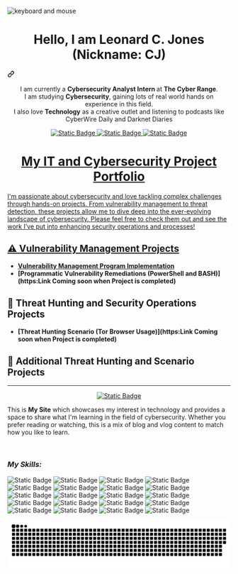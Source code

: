 ![keyboard and mouse](https://github.com/user-attachments/assets/c12ef141-74f8-4692-ae9b-f3266555a49c)

<div class="markdown-heading" dir="auto"><h1 align="center" class="heading-element" dir="auto">Hello, I am Leonard C. Jones (Nickname: CJ) </h1><a id="user-content-hi-i-am-sumonta-saha-mridul-" class="anchor" aria-label="Permalink: Hi👋, I am Leonard Jones (Nickname: CJ) " href="#hi-i-am-leonard-jones-(nickname: cj)-"><svg class="octicon octicon-link" viewBox="0 0 16 16" version="1.1" width="16" height="16" aria-hidden="true"><path d="m7.775 3.275 1.25-1.25a3.5 3.5 0 1 1 4.95 4.95l-2.5 2.5a3.5 3.5 0 0 1-4.95 0 .751.751 0 0 1 .018-1.042.751.751 0 0 1 1.042-.018 1.998 1.998 0 0 0 2.83 0l2.5-2.5a2.002 2.002 0 0 0-2.83-2.83l-1.25 1.25a.751.751 0 0 1-1.042-.018.751.751 0 0 1-.018-1.042Zm-4.69 9.64a1.998 1.998 0 0 0 2.83 0l1.25-1.25a.751.751 0 0 1 1.042.018.751.751 0 0 1 .018 1.042l-1.25 1.25a3.5 3.5 0 1 1-4.95-4.95l2.5-2.5a3.5 3.5 0 0 1 4.95 0 .751.751 0 0 1-.018 1.042.751.751 0 0 1-1.042.018 1.998 1.998 0 0 0-2.83 0l-2.5 2.5a1.998 1.998 0 0 0 0 2.83Z"></path></svg></a></div>
<p align="center" width="150px" dir="auto">
  I am currently a <b>Cybersecurity Analyst Intern </b> at
  <b>The Cyber Range</b>. <br>
  I am studying <b>Cybersecurity</b>, gaining lots of real world hands on experience in this field</b>. <br>
  I also love <b>Technology</b> as a creative outlet and listening to podcasts like CyberWire Daily and Darknet Diaries
</p>

<p align="center">
<a href="https://im4u73.wixsite.com/cyberiion-sentry/blog" target="_blank"> <img alt="Static Badge" src="https://img.shields.io/badge/Wix-My%20BLog-green">
<a href="https://www.linkedin.com/in/leonard-jones-2a2b852a/" target="_blank"> <img alt="Static Badge" src="https://img.shields.io/badge/YouTube-My%20VLog-red">
<a href="https://www.linkedin.com/in/leonard-jones-2a2b852a/" target="_blank"> <img alt="Static Badge" src="https://img.shields.io/badge/Resume-Portfolio-blue">
</p>

<H1 align="center">My IT and Cybersecurity Project Portfolio</H1>

I'm passionate about cybersecurity and love tackling complex challenges through hands-on projects. From vulnerability management to threat detection, these projects allow me to dive deep into the ever-evolving landscape of cybersecurity. Please feel free to check them out and see the work I’ve put into enhancing security operations and processes!

## ⚠️ Vulnerability Management Projects

- **[Vulnerability Management Program Implementation](https://github.com/LCJones73/Vulnerability_Management_Program)**
- **[Programmatic Vulnerability Remediations (PowerShell and BASH)](https:Link Coming soon when Project is completed)**

## 🚨 Threat Hunting and Security Operations Projects

- **[Threat Hunting Scenario (Tor Browser Usage)](https:Link Coming soon when Project is completed)**

## :closed_book: Additional Threat Hunting and Scenario Projects

<hr/>
<p align="center">
<a href="https://im4u73.wixsite.com/cyberiion-sentry" target="_blank"> <img alt="Static Badge" src="https://img.shields.io/badge/CyberIIon-Sentry-blue?style=for-the-badge">
</a></p>

This is __My Site__ which showcases my interest in technology and provides a space to share what I'm learning in the field of cybersecurity. Whether you prefer reading or watching, this is a mix of blog and vlog content to match how you like to learn.

<br>

### _My Skills:_
<img alt="Static Badge" src="https://img.shields.io/badge/MS%20Azure-blue?style=for-the-badge"> ![Static Badge](https://img.shields.io/badge/Tenable-black?style=for-the-badge) ![Static Badge](https://img.shields.io/badge/MS%20Sentinal-lightblue?style=for-the-badge) ![Static Badge](https://img.shields.io/badge/MS_Defender-%234682b4?style=for-the-badge&logo=MS-Defender&logoColor=%234682b4&labelColor=%234682b4&color=%234682b4) ![Static Badge](https://img.shields.io/badge/KQL-%238a2be2?style=for-the-badge&logo=KQL&logoColor=%238a2be2&labelColor=%238a2be2&color=%238a2be2) ![Static Badge](https://img.shields.io/badge/Html5-%23E34F26?style=for-the-badge&logo=html5&logoColor=white) ![Static Badge](https://img.shields.io/badge/CSS-%23663399?style=for-the-badge&logo=css) ![Static Badge](https://img.shields.io/badge/JavaScript-%23F7DF1E?style=for-the-badge&logo=javascript&logoColor=black) ![Static Badge](https://img.shields.io/badge/Excel-%2368BC71?style=for-the-badge&logo=excel&logoColor=black) ![Static Badge](https://img.shields.io/badge/Word-%233B66BC?style=for-the-badge&logo=word&logoColor=black) ![Static Badge](https://img.shields.io/badge/Outlook-%230DBDFF?style=for-the-badge&logo=outlook&logoColor=white) ![Static Badge](https://img.shields.io/badge/PowerPoint-%23FF9E0F?style=for-the-badge&logo=powerpoint&logoColor=black) ![Static Badge](https://img.shields.io/badge/Kali%20Linux-%23557C94?style=for-the-badge&logo=kali%20linux&logoColor=white) ![Static Badge](https://img.shields.io/badge/VMWare-%23607078?style=for-the-badge&logo=vmware&logoColor=white) ![Static Badge](https://img.shields.io/badge/FreeCodeCamp-%230A0A23?style=for-the-badge&logo=freecodecamp&logoColor=white) ![Static Badge](https://img.shields.io/badge/Notion-%23000000?style=for-the-badge&logo=notion&logoColor=white) ![Static Badge](https://img.shields.io/badge/Wix-%230C6EFC?style=for-the-badge&logo=wix&logoColor=white) ![Static Badge](https://img.shields.io/badge/Apple-%23000000?style=for-the-badge&logo=apple&logoColor=white) ![Static Badge](https://img.shields.io/badge/Wireshark-%231679A7?style=for-the-badge&logo=wireshark&logoColor=white) ![Static Badge](https://img.shields.io/badge/Github-%23181717?style=for-the-badge&logo=github&logoColor=white)

<div align="center">

  ![snake gif](https://github.com/LCJones73/LCJones73/blob/output/github-snake.svg)
  
</div>
  
<!--
<img width="35" alt="image" src="https://github.com/user-attachments/assets/2f41c7cd-5ea8-4475-b451-a37161b6c3fb"> 
<img width="35" alt="image" src="https://github.com/user-attachments/assets/77649969-9910-4994-8b96-74a116cfb2a8">
-->
